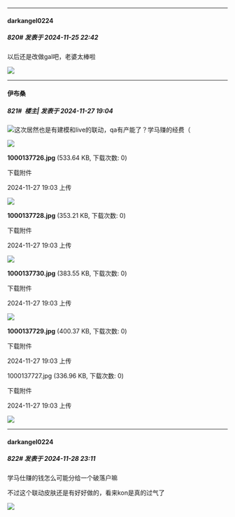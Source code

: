 ﻿
*****

####  darkangel0224  
##### 820#       发表于 2024-11-25 22:42

以后还是改做gal吧，老婆太棒啦

<img src="https://p.inari.site/guest/24-11/25/67448c97db2c9.jpg" referrerpolicy="no-referrer">


*****

####  伊布桑  
##### 821#         楼主| 发表于 2024-11-27 19:04

<img src="https://static.saraba1st.com/image/smiley/face2017/040.png" referrerpolicy="no-referrer">这次居然也是有建模和live的联动，qa有产能了？学马赚的经费（

<img src="https://img.saraba1st.com/forum/202411/27/190330yzwkpfjw151puy19.jpg" referrerpolicy="no-referrer">

<strong>1000137726.jpg</strong> (533.64 KB, 下载次数: 0)

下载附件

2024-11-27 19:03 上传

<img src="https://img.saraba1st.com/forum/202411/27/190331ogh35xhg799vnl7n.jpg" referrerpolicy="no-referrer">

<strong>1000137728.jpg</strong> (353.21 KB, 下载次数: 0)

下载附件

2024-11-27 19:03 上传

<img src="https://img.saraba1st.com/forum/202411/27/190333g0x8stk8ykdenilv.jpg" referrerpolicy="no-referrer">

<strong>1000137730.jpg</strong> (383.55 KB, 下载次数: 0)

下载附件

2024-11-27 19:03 上传

<img src="https://img.saraba1st.com/forum/202411/27/190327e13eqq3edh3heay1.jpg" referrerpolicy="no-referrer">

<strong>1000137729.jpg</strong> (400.37 KB, 下载次数: 0)

下载附件

2024-11-27 19:03 上传

1000137727.jpg
(336.96 KB, 下载次数: 0)

下载附件

2024-11-27 19:03 上传

<img src="https://img.saraba1st.com/forum/202411/27/190329vwc90wjudwwcjljw.jpg" referrerpolicy="no-referrer">


*****

####  darkangel0224  
##### 822#       发表于 2024-11-28 23:11

学马仕赚的钱怎么可能分给一个破落户嘛

不过这个联动皮肤还是有好好做的，看来kon是真的过气了

<img src="https://ttfou.com/i/2024/11/28/123rn3n.jpg" referrerpolicy="no-referrer">

